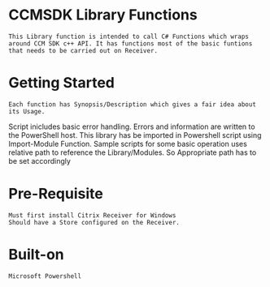 # CCMSDK Library Functions
	This Library function is intended to call C# Functions which wraps around CCM SDK c++ API. It has functions most of the basic funtions that needs to be carried out on Receiver.

# Getting Started
	Each function has Synopsis/Description which gives a fair idea about its Usage. 
Script inicludes basic error handling. Errors and information are written to the PowerShell host.
This library has be imported in Powershell script using Import-Module Function. 
Sample scripts for some basic operation uses relative path to reference the Library/Modules. So Appropriate path has to be set accordingly

# Pre-Requisite
	Must first install Citrix Receiver for Windows	
	Should have a Store configured on the Receiver.


# Built-on
	Microsoft Powershell
